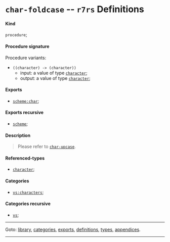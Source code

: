 

<a id='definition__r7rs__char-foldcase'></a>

# `char-foldcase` -- `r7rs` Definitions


<a id='definition__r7rs__char-foldcase__kind'></a>

#### Kind

`procedure`;


<a id='definition__r7rs__char-foldcase__procedure-signature'></a>

#### Procedure signature

Procedure variants:
 * `((character) -> (character))`
   * input: a value of type [`character`](../../r7rs/types/character.md#type__r7rs__character);
   * output: a value of type [`character`](../../r7rs/types/character.md#type__r7rs__character);


<a id='definition__r7rs__char-foldcase__exports'></a>

#### Exports

 * [`scheme:char`](../../r7rs/exports/scheme_3a_char.md#export__r7rs__scheme_3a_char);


<a id='definition__r7rs__char-foldcase__exports-recursive'></a>

#### Exports recursive

 * [`scheme`](../../r7rs/exports/scheme.md#export__r7rs__scheme);


<a id='definition__r7rs__char-foldcase__description'></a>

#### Description

> Please refer to [`char-upcase`](../../r7rs/definitions/char-upcase.md#definition__r7rs__char-upcase).


<a id='definition__r7rs__char-foldcase__referenced-types'></a>

#### Referenced-types

 * [`character`](../../r7rs/types/character.md#type__r7rs__character);


<a id='definition__r7rs__char-foldcase__categories'></a>

#### Categories

 * [`vs:characters`](../../r7rs/categories/vs_3a_characters.md#category__r7rs__vs_3a_characters);


<a id='definition__r7rs__char-foldcase__categories-recursive'></a>

#### Categories recursive

 * [`vs`](../../r7rs/categories/vs.md#category__r7rs__vs);

----

Goto: [library](../../r7rs/_index.md#library__r7rs), [categories](../../r7rs/categories/_index.md#toc__r7rs__categories), [exports](../../r7rs/exports/_index.md#toc__r7rs__exports), [definitions](../../r7rs/definitions/_index.md#toc__r7rs__definitions), [types](../../r7rs/types/_index.md#toc__r7rs__types), [appendices](../../r7rs/appendices/_index.md#toc__r7rs__appendices).

----

